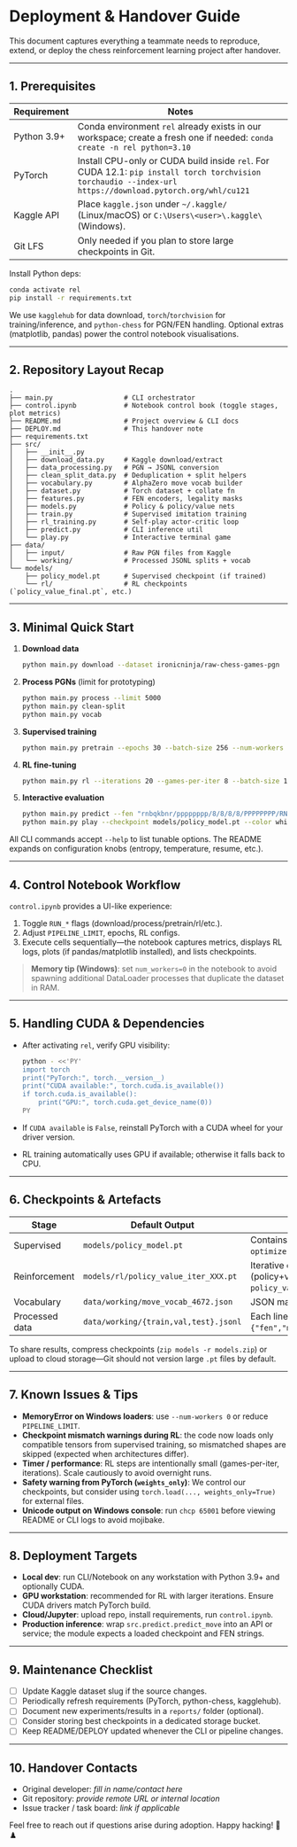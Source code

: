 # Deployment & Handover Guide

This document captures everything a teammate needs to reproduce, extend, or deploy
the chess reinforcement learning project after handover.

---

## 1. Prerequisites

| Requirement | Notes |
|-------------|-------|
| Python 3.9+ | Conda environment `rel` already exists in our workspace; create a fresh one if needed: `conda create -n rel python=3.10` |
| PyTorch     | Install CPU-only or CUDA build inside `rel`. For CUDA 12.1: `pip install torch torchvision torchaudio --index-url https://download.pytorch.org/whl/cu121` |
| Kaggle API  | Place `kaggle.json` under `~/.kaggle/` (Linux/macOS) or `C:\Users\<user>\.kaggle\` (Windows). |
| Git LFS     | Only needed if you plan to store large checkpoints in Git. |

Install Python deps:

```bash
conda activate rel
pip install -r requirements.txt
```

We use `kagglehub` for data download, `torch`/`torchvision` for training/inference, and `python-chess`
for PGN/FEN handling. Optional extras (matplotlib, pandas) power the control notebook visualisations.

---

## 2. Repository Layout Recap

```
.
├── main.py                  # CLI orchestrator
├── control.ipynb            # Notebook control book (toggle stages, plot metrics)
├── README.md                # Project overview & CLI docs
├── DEPLOY.md                # This handover note
├── requirements.txt
├── src/
│   ├── __init__.py
│   ├── download_data.py     # Kaggle download/extract
│   ├── data_processing.py   # PGN → JSONL conversion
│   ├── clean_split_data.py  # Deduplication + split helpers
│   ├── vocabulary.py        # AlphaZero move vocab builder
│   ├── dataset.py           # Torch dataset + collate fn
│   ├── features.py          # FEN encoders, legality masks
│   ├── models.py            # Policy & policy/value nets
│   ├── train.py             # Supervised imitation training
│   ├── rl_training.py       # Self-play actor-critic loop
│   ├── predict.py           # CLI inference util
│   └── play.py              # Interactive terminal game
├── data/
│   ├── input/               # Raw PGN files from Kaggle
│   └── working/             # Processed JSONL splits + vocab
└── models/
    ├── policy_model.pt      # Supervised checkpoint (if trained)
    └── rl/                  # RL checkpoints (`policy_value_final.pt`, etc.)
```

---

## 3. Minimal Quick Start

1. **Download data**  
   ```bash
   python main.py download --dataset ironicninja/raw-chess-games-pgn
   ```
2. **Process PGNs** (limit for prototyping)  
   ```bash
   python main.py process --limit 5000
   python main.py clean-split
   python main.py vocab
   ```
3. **Supervised training**  
   ```bash
   python main.py pretrain --epochs 30 --batch-size 256 --num-workers 0
   ```
4. **RL fine-tuning**  
   ```bash
   python main.py rl --iterations 20 --games-per-iter 8 --batch-size 128
   ```
5. **Interactive evaluation**  
   ```bash
   python main.py predict --fen "rnbqkbnr/pppppppp/8/8/8/8/PPPPPPPP/RNBQKBNR w KQkq - 0 1"
   python main.py play --checkpoint models/policy_model.pt --color white
   ```

All CLI commands accept `--help` to list tunable options. The README expands on configuration knobs
(entropy, temperature, resume, etc.).

---

## 4. Control Notebook Workflow

`control.ipynb` provides a UI-like experience:

1. Toggle `RUN_*` flags (download/process/pretrain/rl/etc.).
2. Adjust `PIPELINE_LIMIT`, epochs, RL configs.
3. Execute cells sequentially—the notebook captures metrics, displays RL logs, plots (if pandas/matplotlib installed), and lists checkpoints.

> **Memory tip (Windows)**: set `num_workers=0` in the notebook to avoid spawning additional DataLoader processes that duplicate the dataset in RAM.

---

## 5. Handling CUDA & Dependencies

- After activating `rel`, verify GPU visibility:

  ```bash
  python - <<'PY'
  import torch
  print("PyTorch:", torch.__version__)
  print("CUDA available:", torch.cuda.is_available())
  if torch.cuda.is_available():
      print("GPU:", torch.cuda.get_device_name(0))
  PY
  ```

- If `CUDA available` is `False`, reinstall PyTorch with a CUDA wheel for your driver version.
- RL training automatically uses GPU if available; otherwise it falls back to CPU.

---

## 6. Checkpoints & Artefacts

| Stage         | Default Output                        | Notes |
|---------------|----------------------------------------|-------|
| Supervised    | `models/policy_model.pt`               | Contains `model_state`, `optimizer_state`, `vocab`. |
| Reinforcement | `models/rl/policy_value_iter_XXX.pt`   | Iterative checkpoints (policy+value). Final: `policy_value_final.pt`. |
| Vocabulary    | `data/working/move_vocab_4672.json`    | JSON map `uci → id`. |
| Processed data| `data/working/{train,val,test}.jsonl`  | Each line: `{"fen","move","side_to_move"}`. |

To share results, compress checkpoints (`zip models -r models.zip`) or upload to cloud storage—Git should not version large `.pt` files by default.

---

## 7. Known Issues & Tips

- **MemoryError on Windows loaders**: use `--num-workers 0` or reduce `PIPELINE_LIMIT`.
- **Checkpoint mismatch warnings during RL**: the code now loads only compatible tensors from supervised training, so mismatched shapes are skipped (expected when architectures differ).
- **Timer / performance**: RL steps are intentionally small (games-per-iter, iterations). Scale cautiously to avoid overnight runs.
- **Safety warning from PyTorch (`weights_only`)**: We control our checkpoints, but consider using `torch.load(..., weights_only=True)` for external files.
- **Unicode output on Windows console**: run `chcp 65001` before viewing README or CLI logs to avoid mojibake.

---

## 8. Deployment Targets

- **Local dev**: run CLI/Notebook on any workstation with Python 3.9+ and optionally CUDA.
- **GPU workstation**: recommended for RL with larger iterations. Ensure CUDA drivers match PyTorch build.
- **Cloud/Jupyter**: upload repo, install requirements, run `control.ipynb`.
- **Production inference**: wrap `src.predict.predict_move` into an API or service; the module expects a loaded checkpoint and FEN strings.

---

## 9. Maintenance Checklist

- [ ] Update Kaggle dataset slug if the source changes.
- [ ] Periodically refresh requirements (PyTorch, python-chess, kagglehub).
- [ ] Document new experiments/results in a `reports/` folder (optional).
- [ ] Consider storing best checkpoints in a dedicated storage bucket.
- [ ] Keep README/DEPLOY updated whenever the CLI or pipeline changes.

---

## 10. Handover Contacts

- Original developer: _fill in name/contact here_
- Git repository: _provide remote URL or internal location_
- Issue tracker / task board: _link if applicable_

Feel free to reach out if questions arise during adoption. Happy hacking! 🧠♟️
